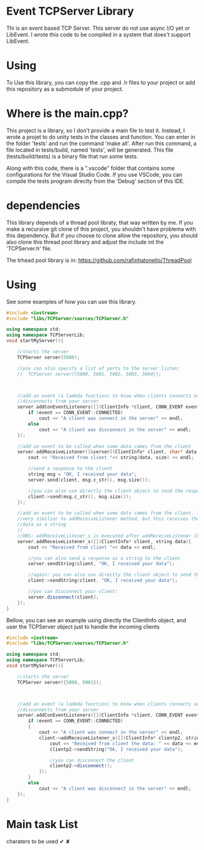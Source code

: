 # Event TCPServer Library
Thi is an event based TCP Server. This server do not use async I/O yet or LibEvent. I wrote this code to be compiled in a system that does't support LibEvent.

# Using
To Use this library, you can copy the .cpp and .h files to your project or add this repository as a submodule of your project.

# Where is the main.cpp?
This project is a library, so I don't provide a main file to test it. Instead, I wrote a projet to do unity tests in the classes and function.
You can enter in the folder 'tests' and run the command 'make all'. After run this command, a file located in tests/build, named 'tests', will
be generated. This file (tests/build/tests) is a binary file that run some tests. 

Along with this code, there is a ".vscode" folder that contains some configurations for the Visual Studio Code. If you use VSCode, you can compile the tests program direclty from the 'Debug' section of this IDE.

# dependencies
This library depends of a thread pool libraty, that was written by me. If you make a recursive git clone of this project, you shouldn't have problema with this dependency. But if you choose to clone allow the repository, you should also clone this thread pool library and adjust the include int the 'TCPServer.h' file.

The trhead pool library is in: https://github.com/rafinhatonello/ThreadPool

# Using

See some examples of how you can use this library.

```c++
#include <iostream>
#include "libs/TCPServer/sources/TCPServer.h"

using namespace std;
using namespace TCPServerLib;
void startMyServer(){

    //starts the server
    TCPServer server(5000);

    //you can also specify a list of ports to the server listen:
    //  TCPServer server({5000, 5001, 5002, 5003, 5004});



    //add an event (a lambda function) to know when clients connects or
    //disconnects from your server
    server.addConEventListeners([](ClientInfo *client, CONN_EVENT event){
        if (event == CONN_EVENT::CONNECTED)
            cout << "A client was connect in the server" << endl;
        else
            cout << "A client was disconnect in the server" << endl;
    });

    //add an event to be called when some data cames from the client
    server.addReceiveListener([&server](ClientInfo* client, char* data, size_t size){
        cout << "Received from client "<< string(data, size) << endl;

        //send a response to the client
        string msg = "OK, I received your data";
        server.send(client, msg.c_str(), msg.size());

        //you can also use directly the client object to send the response
        client->send(msg.c_str(), msg.size());
    });

    //add an event to be called when some data cames from the client. Is
    //very similiar to addReceiveListener method, but this receives the
    //data as a string
    //
    //OBS: addReceiveListener_s is executed after addReceiveListener (both on the ClientInfo and TCPServer objects)
    server.addReceiveListener_s([](ClientInfo* client, string data){
        cout << "Received from client "<< data << endl;

        //you can also send a response as a string to the client
        server.sendString(client, "OK, I received your data");

        //again: you can also use directly the client object to send the response
        client->sendString(client, "OK, I received your data");

        //you can disconnect your client:
        server.disconnect(client);
    });
}
```

Bellow, you can see an example using directly the ClientInfo object, and user the TCPServer object just to handle the incoming clients

```c++
#include <iostream>
#include "libs/TCPServer/sources/TCPServer.h"

using namespace std;
using namespace TCPServerLib;
void startMyServer(){

    //starts the server
    TCPServer server({5000, 5001});



    //add an event (a lambda function) to know when clients connects or
    //disconnects from your server
    server.addConEventListeners([](ClientInfo *client, CONN_EVENT event){
        if (event == CONN_EVENT::CONNECTED)
        {
            cout << "A client was connect in the server" << endl;
            client->addReceiveListener_s([](ClientInfo* clientp2, string data){
                cout << "Received from client the data: " << data << endl;
                clientp2->sendString("Ok, I received your data");

                //you can disconnect the client
                clientp2->disconnect();
            });
        }
        else
            cout << "A client was disconnect in the server" << endl;
    });
}
```

# Main task List
charaters to be used ✔ ✘
 
